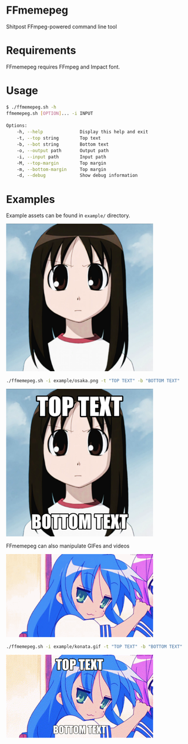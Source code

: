 # FFmemepeg
Shitpost FFmpeg-powered command line tool

# Requirements
FFmemepeg requires FFmpeg and Impact font.

# Usage
```sh
$ ./ffmemepeg.sh -h
ffmemepeg.sh [OPTION]... -i INPUT

Options:
    -h, --help              Display this help and exit
    -t, --top string        Top text
    -b, --bot string        Bottom text
    -o, --output path       Output path
    -i, --input path        Input path
    -M, --top-margin        Top margin
    -m, --bottom-margin     Top margin
    -d, --debug             Show debug information
```

# Examples
Example assets can be found in `example/` directory.

<img src="example/osaka.png" width=400>

```sh
./ffmemepeg.sh -i example/osaka.png -t "TOP TEXT" -b "BOTTOM TEXT"
```

<img src="example/out.png" width=400>

FFmemepeg can also manipulate GIFes and videos

<img src="example/konata.gif" width=400>

```sh
./ffmemepeg.sh -i example/konata.gif -t "TOP TEXT" -b "BOTTOM TEXT"
```

<img src="example/out.gif" width=400>
